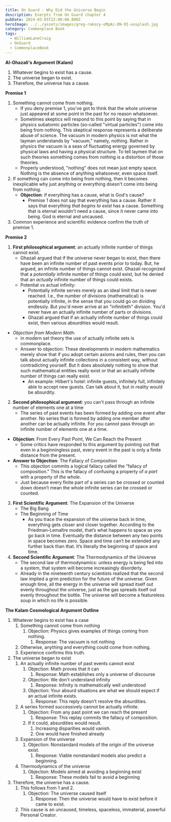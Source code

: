 ```yaml
---
title: On Guard - Why Did the Universe Begin
description: Exerpts from On Guard chapter 4
pubDate: 2024-03-05T22:00:00.000Z
heroImage: ../../assets/images/greg-rakozy-oMpAz-DN-9I-unsplash.jpg
category: Commonplace Book
tags:
  - WilliamLaneCraig
  - OnGuard
  - CommonplaceBook
---
```


**Al-Ghazali's Argument (Kalam)**
1. Whatever begins to exist has a cause.
2. The universe began to exist.
3. Therefore, the universe has a cause. 

**Premise 1**
1. Something cannot come from nothing.
    - If you deny premise 1, you've got to think that the whole universe just appeared at some point in the past for no reason whatsoever. 
    - Sometimes skeptics will respond to this point by saying that in physics subatomic particles (so-called "virtual particles") come into being from nothing. This skeptical response represents a deliberate abuse of science. The vacuum in modern physics is not what the layman understands by "vacuum," namely, nothing. Rather in physics the vacuum is a seas of fluctuating energy governed by physical laws and having a physical structure. To tell laymen that on such theories something comes from nothing is a distortion of those theories. 
    - Properly understood, "nothing" does not mean just empty space. Nothing is the absence of anything whatsoever, even space itself. 
2. If something can come into being from nothing, then it becomes inexplicable why just anything or everything doesn't come into being from nothing.
    - **Objection**: if everything has a cause, what is God's cause?
        - Premise 1 does not say that everything has a cause. Rather it says that everything *that begins to exist* has a cause. Something that is eternal wouldn't need a cause, since it never came into being. God is eternal and uncaused. 
3. Common experience and scientific evidence confirm the truth of premise 1. 

**Premise 2**
1. **First philosophical argument**: an actually infinite number of things cannot exist.
    - Ghazali argued that if the universe never began to exist, then there have been an infinite number of past events prior to today. But, he argued, an infinite number of things cannot exist. Ghazali recognized that a *potentially* infinite number of things could exist, but he denied that an *actually* infinite number of things could exists. 
    - Potential vs actual infinity:
        - Potentially infinite serves merely as an ideal limit that is never reached. I.e., the number of divisions (mathematical) is potentially infinite, in the sense that you could go on dividing endlessly. But you'd never arrive at an "infinitieth" division. You'd never have an actually infinite number of parts or divisions. 
        - Ghazali argued that if an actually infinite number of things could exist, then various absurdities would result. 
- *Objection from Modern Math:*
    - in modern set theory the use of actually infinite sets is commonplace.
    - Answer to objection: These developments in modern mathematics merely show that if you adopt certain axioms and rules, then you can talk about actually infinite collections in a consistent way, without contradicting yourself. But it does absolutely nothing to show that such mathematical entities really exist or that an actually infinite number of things can really exist. 
        - An example: Hilbert's hotel: infinite guests, infinitely full, infinitely able to accept new guests. Can talk about it, but in reality would be absurdity. 
2. **Second philosophical argument**: you can't pass through an infinite number of elements one at a time
    - The series of past events has been formed by adding one event after another. No series that is formed by adding one member after another can be actually infinite. For you cannot pass through an infinite number of elements one at a time.
- **Objection**: From Every Past Point, We Can Reach the Present
    - Some critics have responded to this argument by pointing out that even in a beginningless past, every event in the past is only a finite distance from the present.
- **Answer to Objection**: The Fallacy of Composition
    - This objection commits a logical fallacy called the “fallacy of composition.” This is the fallacy of confusing a property of *a part* with a property of *the whole*. 
    - Just because every finite part of a series can be crossed or counted down doesn’t mean the whole infinite series can be crossed or counted.
3. **First Scientific Argument**: The Expansion of the Universe
    - The Big Bang
    - The Beginning of Time
        - As you trace the expansion of the universe back in time, everything gets closer and closer together. According to the Friedman-Lemaître model, that’s what happens to space as you go back in time. Eventually the distance between any two points in space becomes zero. Space and time can’t be extended any further back than that. It’s literally the beginning of space and time.
4. **Second Scientific Argument**: The Thermodynamics of the Universe
    - The second law of thermodynamics: unless energy is being fed into a system, that system will become increasingly disorderly.
    - Already in the nineteenth century scientists realized that the second law implied a grim prediction for the future of the universe. Given enough time, all the energy in the universe will spread itself out evenly throughout the universe, just as the gas spreads itself out evenly throughout the bottle. The universe will become a featureless soup in which no life is possible. 

**The Kalam Cosmological Argument Outline**

1. Whatever begins to exist has a case
    1. Something cannot come from nothing
        1. Objection: Physics gives examples of things coming from nothing.
            1. Response: The vacuum is not nothing
    2. Otherwise, anything and everything could come from nothing.
    3. Experience confirms this truth. 
2. The universe began to exist
    1. An actually infinite number of past events cannot exist
        1. Objection: Math proves that it can
            1. Response: Math establishes only a universe of discourse
        2. Objection: We don't understand infinity
            1. Response: Infinity is mathematically well understood
        3. Objection: Your absurd situations are what we should expect if an actual infinite exists.
            1. Response: This reply doesn't resolve the absurdities. 
    2. A series formed successively cannot be actually infinite.
        1. Objection: From any past point we can reach the present
            1. Response: This replay commits the fallacy of composition.
        2. If it could, absurdities would result.
            1. Increasing disparities would vanish.
            2. One would have finished already
    3. Expansion of the universe
        1. Objection: Nonstandard models of the origin of the universe exist.
            1. Response: Viable nonstandard models also predict a beginning.
    4. Thermodynamics of the universe
        1. Objection: Models aimed at avoiding a beginning exist
            1. Response: These models fail to avoid a beginning
3. Therefore, the universe has a cause.
    1. This follows from 1 and 2.
        1. Objection: The universe caused itself
            1. Response: Then the universe would have to exist before it came to exist.
    2. This cause is an uncaused, timeless, spaceless, immaterial, powerful Personal Creator. 